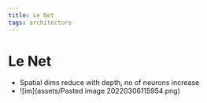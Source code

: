 ```yaml
---
title: Le Net
tags: architecture
---
```


# Le Net
- Spatial dims reduce with depth, no of neurons increase
- ![im](assets/Pasted image 20220306115954.png)



